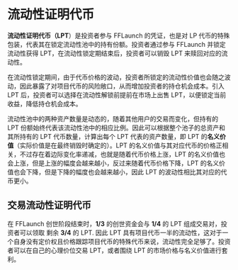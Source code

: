 # 流动性证明代币

**流动性证明代币（LPT**）是投资者参与 FFLaunch 的凭证，也是对 LP 代币的特殊包装，代表其在锁定流动性池中的持有份额。投资者通过参与 FFLaunch 并锁定流动性获得 LPT，在流动性锁定期结束后，投资者可以销毁 LPT 来赎回对应的流动性。

在流动性锁定期间，由于代币价格的波动，投资者所锁定的流动性价值也会随之波动，因此暴露了对项目代币的风险敞口，从而增加投资者的持仓机会成本。引入 LPT 后，投资者可以选择在流动性解锁前提前在市场上出售 LPT，以便锁定当前收益，降低持仓机会成本。

流动性池中的两种资产数量是动态的，随着其他用户的交易而变化，但持有的 LPT 份额始终代表该流动性池中的相应比例。因此可以根据整个池子的总资产和其所持有的 LPT 代币数量，计算出每个 LPT 代表的资产数量，即 LPT 的**名义价值**（实际价值是在最终销毁时确定的）。LPT 的名义价值与其对应代币的价格正相关，不过存在着边际变化率递减，也就是随着代币价格上涨，LPT 的名义价值也会上涨，但是上涨的幅度会越来越小，反过来随着代币价格下降，LPT 的名义价值也会下降，但是下降的幅度也会越来越小，因此 LPT 的波动性相比其对应的代币更小。

## **交易流动性证明代币**

在 FFLaunch 创世阶段结束时，**1/3** 的创世资金会与 **1/4** 的 LPT 组成交易对，投资者可以领取 剩余 **3/4** 的 LPT. 因此 LPT 具有项目代币一半的流动性，这对于一个自身没有定价权且价格跟踪项目代币的特殊代币来说，流动性完全足够了。投资者可以在自己的心理价位交易 LPT，或者围绕 LPT 的市场价格与名义价值进行套利。
